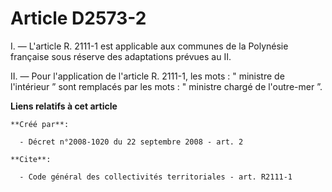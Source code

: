 # Article D2573-2

I. ― L'article R. 2111-1 est applicable aux communes de la Polynésie française sous réserve des adaptations prévues au II. 

II. ― Pour l'application de l'article R. 2111-1, les mots : " ministre de l'intérieur ” sont remplacés par les mots : "
ministre chargé de l'outre-mer ”.

**Liens relatifs à cet article**

	**Créé par**:

	  - Décret n°2008-1020 du 22 septembre 2008 - art. 2

	**Cite**:

	  - Code général des collectivités territoriales - art. R2111-1
